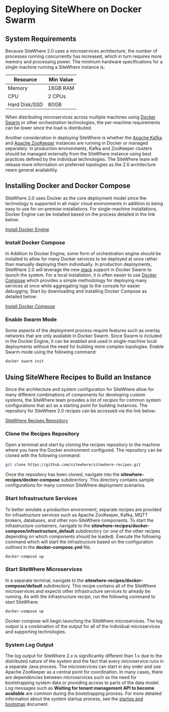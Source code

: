 
# Deploying SiteWhere on Docker Swarm

## System Requirements

Because SiteWhere 2.0 uses a microservices architecture, the number of
processes running concurrently has increased, which in turn requires
more memory and processing power. The minimum hardware specifications
for a single machine running a SiteWhere instance is:

| Resource      | Min Value |
| ------------- | --------- |
| Memory        | 16GB RAM  |
| CPU           | 2 CPUs    |
| Hard Disk/SSD | 80GB      |

When distributing microservices across multiple machines using
[Docker Swarm](https://github.com/docker/swarm) or other orchestration
technologies, the per-machine requirements can be lower since the load
is distributed.

Another consideration in deploying SiteWhere is whether the
[Apache Kafka](https://kafka.apache.org/) and
[Apache ZooKeeper](https://zookeeper.apache.org/) instances are running
in Docker or managed separately. In production environments, Kafka and
ZooKeeper clusters should be managed externally from the SiteWhere instance
using best practices defined by the individual technologies. The SiteWhere
team will release more information on preferred topologies as the 2.0
architecture nears general availability.

## Installing Docker and Docker Compose

SiteWhere 2.0 uses Docker as the core deployment model since the technology
is supported in all major cloud environments in addition to being easy to
use for on-premise installations. For single-machine installations, Docker
Engine can be installed based on the process detailed in the link below:

[Install Docker Engine](https://docs.docker.com/engine/installation/)

### Install Docker Compose

In Addition to Docker Engine, some form of orchestration engine should be installed
to allow for many Docker services to be deployed at once rather than manually
deploying them individually. In production deployments, SiteWhere 2.0 will leverage
the new [stack](https://docs.docker.com/engine/reference/commandline/stack_deploy/)
support in Docker Swarm to launch the system. For a local installation, it is often easier to use
[Docker Compose](https://docs.docker.com/compose/install/) which provides a simple
methodology for deploying many services at once while aggregating logs to the console
for easier debugging. Start by downloading and installing Docker Compose as detailed below:

[Install Docker Compose](https://docs.docker.com/compose/install/)

### Enable Swarm Mode

Some aspects of the deployment process require features such as overlay networks that are
only available in Docker Swarm. Since Swarm is included in the Docker Engine, it can
be enabled and used in single-machine local deployments without the need for building
more complex topologies. Enable Swarm mode using the following command:

```sh
docker swarm init
```

## Using SiteWhere Recipes to Build an Instance

Since the architecture and system configuration for SiteWhere allow for many
different combinations of components for developing custom systems, the
SiteWhere team provides a list of _recipes_ for common system configurations
that act as a starting point for building instances. The repository for
SiteWhere 2.0 recipes can be accessed via the link below:

[SiteWhere Recipes Repository](https://github.com/sitewhere/sitewhere-recipes)

### Clone the Recipes Repository

Open a terminal and start by cloning the recipes repository to the machine
where you have the Docker environment configured. The repository can be cloned
with the following command:

```sh
git clone https://github.com/sitewhere/sitewhere-recipes.git
```

Once the repository has been cloned, navigate into the **sitewhere-recipes/docker-compose**
subdirectory. This directory contains sample configurations for many common SiteWhere
deployment scenarios.

### Start Infrastructure Services

To better emulate a production environment, separate recipes are provided for
infrastructure services such as Apache ZooKeeper, Kafka, MQTT brokers, databases, and
other non-SiteWhere components. To start the infrastructure containers, navigate to the
**sitewhere-recipes/docker-compose/infrastructure_default** subdirectory (or one of the other
recipes depending on which components should be loaded). Execute the following command which
will start the infrastructure based on the configuration outlined in the
**docker-compose.yml** file.

```sh
docker-compose up
```

### Start SiteWhere Microservices

In a separate terminal, navigate to the **sitewhere-recipes/docker-compose/default**
subdirectory. This recipe contains all of the SiteWhere microservices and expects
other infrastructure services to already be running. As with the infrastructure recipe,
run the following command to start SiteWhere:

```sh
docker-compose up
```

Docker compose will begin launching the SiteWhere microservices. The log output is a
combination of the output for all of the individual microservices and supporting technologies.

### System Log Output

The log output for SiteWhere 2.x is significantly different than 1.x due to the
distributed nature of the system and the fact that every microservice runs in a
separate Java process. The microservices can start in any order and use Apache ZooKeeper
as a central point for coordination. In many cases, there are dependencies between
microservices such as the need for bootstrapping system data or providing access to
parts of the data model. Log messages such as **Waiting for tenant management API to become available**
are common during the bootstrapping process. For more detailed information about the
system startup process, see the [startup and bootstrap](../guide/README.md) document.

